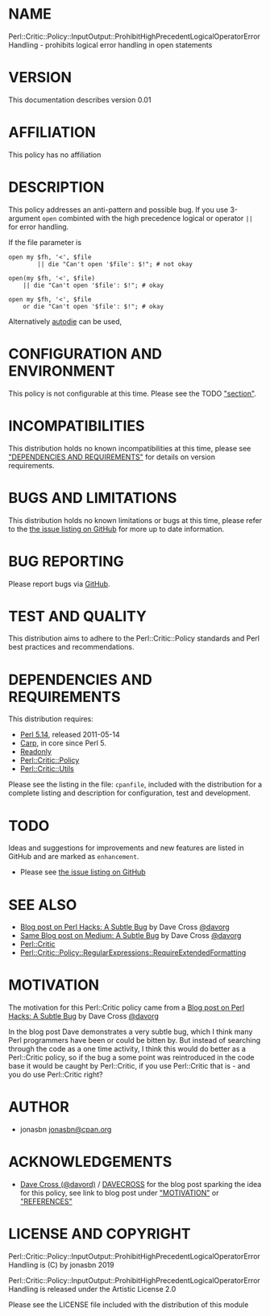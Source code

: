 # NAME

Perl::Critic::Policy::InputOutput::ProhibitHighPrecedentLogicalOperatorErrorHandling - prohibits logical error handling in open statements

# VERSION

This documentation describes version 0.01

# AFFILIATION

This policy has no affiliation

# DESCRIPTION

This policy addresses an anti-pattern and possible bug. If you use 3-argument `open` combinted with the high precedence logical or operator `||` for error handling.

If the file parameter is

    open my $fh, '<', $file
            || die "Can't open '$file': $!"; # not okay

    open(my $fh, '<', $file)
        || die "Can't open '$file': $!"; # okay

    open my $fh, '<', $file
        or die "Can't open '$file': $!"; # okay

Alternatively [autodie](https://metacpan.org/pod/autodie) can be used,

# CONFIGURATION AND ENVIRONMENT

This policy is not configurable at this time. Please see the TODO ["section"](#section).

# INCOMPATIBILITIES

This distribution holds no known incompatibilities at this time, please see ["DEPENDENCIES AND REQUIREMENTS"](#dependencies-and-requirements) for details on version requirements.

# BUGS AND LIMITATIONS

This distribution holds no known limitations or bugs at this time, please refer to the [the issue listing on GitHub](https://github.com/jonasbn/perl-critic-policy-regularexpressions-requiredefault/issues) for more up to date information.

# BUG REPORTING

Please report bugs via [GitHub](https://github.com/jonasbn/perl-critic-policy-regularexpressions-requiredefault/issues).

# TEST AND QUALITY

This distribution aims to adhere to the Perl::Critic::Policy standards and Perl best practices and recommendations.

# DEPENDENCIES AND REQUIREMENTS

This distribution requires:

- [Perl 5.14](https://metacpan.org/pod/release/JESSE/perl-5.14.0/pod/perl.pod), released 2011-05-14
- [Carp](https://metacpan.org/pod/Carp), in core since Perl 5.
- [Readonly](https://metacpan.org/pod/Readonly)
- [Perl::Critic::Policy](https://metacpan.org/pod/Perl::Critic::Policy)
- [Perl::Critic::Utils](https://metacpan.org/pod/Perl::Critic::Utils)

Please see the listing in the file: `cpanfile`, included with the distribution for a complete listing and description for configuration, test and development.

# TODO

Ideas and suggestions for improvements and new features are listed in GitHub and are marked as `enhancement`.

- Please see [the issue listing on GitHub](https://github.com/jonasbn/perl-critic-policy-regularexpressions-requiredefault/issues)

# SEE ALSO

- [Blog post on Perl Hacks: A Subtle Bug](https://perlhacks.com/2019/01/a-subtle-bug/) by Dave Cross [@davorg](https://twitter.com/davorg)
- [Same Blog post on Medium: A Subtle Bug](https://culturedperl.com/a-subtle-bug-c9982f681cb8) by Dave Cross [@davorg](https://twitter.com/davorg)
- [Perl::Critic](https://metacpan.org/pod/Perl::Critic)
- [Perl::Critic::Policy::RegularExpressions::RequireExtendedFormatting](https://metacpan.org/pod/Perl::Critic::Policy::RegularExpressions::RequireExtendedFormatting)

# MOTIVATION

The motivation for this Perl::Critic policy came from a [Blog post on Perl Hacks: A Subtle Bug](https://perlhacks.com/2019/01/a-subtle-bug/) by Dave Cross [@davorg](https://twitter.com/davorg)

In the blog post Dave demonstrates a very subtle bug, which I think many Perl programmers have been or could be bitten by. But instead of searching through the code as a one time activity, I think this would do better as a Perl::Critic policy, so if the bug a some point was reintroduced in the code base it would be caught by Perl::Critic, if you use Perl::Critic that is - and you do use Perl::Critic right?

# AUTHOR

- jonasbn <jonasbn@cpan.org>

# ACKNOWLEDGEMENTS

- [Dave Cross (@davord)](https://twitter.com/jmaslak) / [DAVECROSS](https://metacpan.org/author/DAVECROSS) for the blog post sparking the idea for this policy, see link to blog post under ["MOTIVATION"](#motivation) or ["REFERENCES"](#references)

# LICENSE AND COPYRIGHT

Perl::Critic::Policy::InputOutput::ProhibitHighPrecedentLogicalOperatorErrorHandling is (C) by jonasbn 2019

Perl::Critic::Policy::InputOutput::ProhibitHighPrecedentLogicalOperatorErrorHandling is released under the Artistic License 2.0

Please see the LICENSE file included with the distribution of this module
